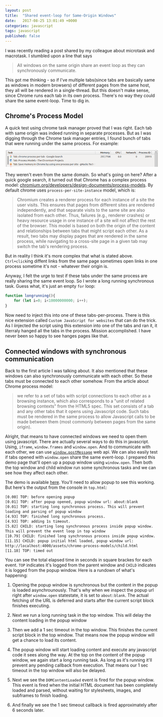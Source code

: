 ```yaml
---
layout: post
title:  "Shared event-loop for Same-Origin Windows"
date:   2017-08-25 13:01:49 +0000
categories: javascript
tags: javascript
published: false
---
```


I was recently reading a post shared by my colleague about microtask and macrotask. I stumbled upon a line that says 

> All windows on the same origin share an event loop as they can synchronously communicate.

This got me thinking - so if I've multiple tabs(since tabs are basically same as windows in modern browsers) of different pages from the same host, they all will be rendered in a single-thread. But this doesn't make sense, since Chrome runs each tab in its own process. There's no way they could share the same event-loop. Time to dig in.


## Chrome's Process Model

A quick test using chrome task manager proved that I was right. Each tab with same origin was indeed running in separate processes. But as I was digging through the Chrome task manager entries, I found bunch of tabs that were running under the same process. For example:

![task-manager](/assets/chrome-process-models/chrome-task-manager-1.png)

They weren't even from the same domain. So what's going on here? After a quick google search, it turned out that Chrome has a complex process model: [chromium.org/developers/design-documents/process-models](https://www.chromium.org/developers/design-documents/process-models). By default chrome uses `process-per-site-instance` model, which is:

> Chromium creates a renderer process for each instance of a site the user visits. This ensures that pages from different sites are rendered independently, and that separate visits to the same site are also isolated from each other. Thus, failures (e.g., renderer crashes) or heavy resource usage in one instance of a site will not affect the rest of the browser. This model is based on both the origin of the content and relationships between tabs that might script each other. As a result, two tabs may display pages that are rendered in the same process, while navigating to a cross-site page in a given tab may switch the tab's rendering process.

But in reality I think it's more complex that what is stated above. `Ctrl+click`ing diffent links from the same page sometimes open links in one process sometime it's not - whatever their origin is.

Anyway, I felt the urge to test if these tabs under the same process are really sharing the same event loop. So I wrote a long running synchronous task. Guess what, it's just an empty `for` loop:

```js
function longrunning(){
    for (let i=0; i<10000000000; i++);
}
```
Now need to inject this into one of these tabs-per-process. There is this nice extension called `Custom JavaScript for websites` that can do the trick. As I iinjected the script using this extension into one of the tabs and ran it, it literraly hanged all the tabs in the process. Mission accomplished. I have never been so happy to see hanges pages like that.

## Connected windows with synchronous communication

Back to the first article I was talking about. It also mentioned that these windows can also synchronously communicate with each other. So these tabs must be connected to each other somehow. From the article about Chrome process model:

> we refer to a set of tabs with script connections to each other as a browsing instance, which also corresponds to a "unit of related browsing contexts" from the HTML5 spec. This set consists of a tab and any other tabs that it opens using Javascript code. Such tabs must be rendered in the same process to allow Javascript calls to be made between them (most commonly between pages from the same origin).

Alright, that means to have connected windows we need to open them using javascript. There are actually several ways to do this in javascript. Using, `iframe`, `window.frames` and `window.open`. And to communicate with each other, we can use [`window.postMessage`](https://developer.mozilla.org/en-US/docs/Web/API/Window/postMessage) web api. We can also easily test if tabs opened with `window.open` share the same event-loop. I prepared this demo page that'll open up a popup window using `window.open`. Then both the top window and child window run some synchronous tasks and we can see how they affect each other.

The demo is available [here](/assets/chrome-process-models/top.html). You'll need to allow popup to see this working. But here's the output from the console in `top.html`:

```
[0.00] TOP: before opening popup
[0.01] TOP: after popup opened, popup window url: about:blank
[0.01] TOP: starting long synchronous process. This will prevent loading and parsing of popup window
[4.93] TOP: finished long synchronous process.
[4.93] TOP: adding 1s timeout.
[5.82] CHILD: starting long synchronous process inside popup window. This will prevent the event loop in top window
[10.79] CHILD: finished long synchronous process inside popup window.
[11.15] CHILD: popup initial html loaded, popup window url: http://localhost:4000/assets/chrome-process-models/child.html
[11.18] TOP: timed out
```

You can see the total elapsed time in seconds in square brackes for each event. `TOP` indicates it's logged from the parent window and `CHILD` indicates it is logged from the popup window. Here is a rundown of what's happening:

1. Opening the popup window is synchronous but the content in the popup is loaded asynchrounously. That's why when we inspect the popup url right after `window.open` statestate, it is set to `about:blank`. The actual fetching of the URL is deferred and starts after the current script block finishes executing. 

2. Next we run a long running task in the top window. This will delay the content loading in the popup window

3. Then we add a 1 sec timeout in the top window. This finishes the current script block in the top window. That means now the popup window will get a chance to load its content.

4. The popup window will start loading content and execute any javascript code it sees along the way. At the top on the content of the popup window, we again start a long running task. As long as it's running it'll prevent any pending callback from execution. That means our 1 sec timeout in the top window will also be delayed.

5. Next we see the `DOMContentLoaded` event is fired for the popup window. This event is fired when the initial HTML document has been completely loaded and parsed, without waiting for stylesheets, images, and subframes to finish loading.

6. And finally we see the 1 sec timeout callback is fired approximately after 6 seconds later.



